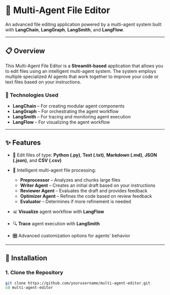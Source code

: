 # 🧠 Multi-Agent File Editor

An advanced file editing application powered by a multi-agent system built with **LangChain**, **LangGraph**, **LangSmith**, and **LangFlow**.

---

## 📋 Overview

This Multi-Agent File Editor is a **Streamlit-based** application that allows you to edit files using an intelligent multi-agent system. The system employs multiple specialized AI agents that work together to improve your code or text files based on your instructions.

### 🔧 Technologies Used

- **LangChain** – For creating modular agent components
- **LangGraph** – For orchestrating the agent workflow
- **LangSmith** – For tracing and monitoring agent execution
- **LangFlow** – For visualizing the agent workflow

---

## ✨ Features

- 📝 Edit files of type: **Python (.py)**, **Text (.txt)**, **Markdown (.md)**, **JSON (.json)**, and **CSV (.csv)**
- 🤖 Intelligent multi-agent file processing:
  - **Preprocessor** – Analyzes and chunks large files
  - **Writer Agent** – Creates an initial draft based on your instructions
  - **Reviewer Agent** – Evaluates the draft and provides feedback
  - **Optimizer Agent** – Refines the code based on review feedback
  - **Evaluator** – Determines if more refinement is needed

- 📊 **Visualize** agent workflow with **LangFlow**
- 🔍 **Trace** agent execution with **LangSmith**
- 🎛️ Advanced customization options for agents' behavior

---

## 🔧 Installation

### 1. Clone the Repository
```bash
git clone https://github.com/yourusername/multi-agent-editor.git
cd multi-agent-editor
